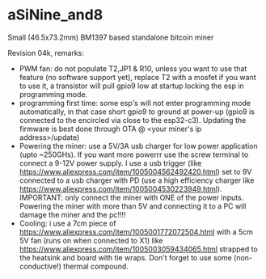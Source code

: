 # aSiNine_and8
Small (46.5x73.2mm) BM1397 based standalone bitcoin miner

Revision 04k, remarks:
- PWM fan: do not populate T2,JP1 & R10, unless you want to use that feature (no software support yet), replace T2 with a mosfet if you want to use it, a transistor will pull gpio9 low at startup locking the esp in programming mode.
- programming first time: some esp's will not enter programming mode automatically, in that case short gpio9 to ground at power-up (gpio9 is connected to the encircled via close to the esp32-c3). Updating the firmware is best done through OTA @ <your miner's ip address>/update)
- Powering the miner: use a 5V/3A usb charger for low power application (upto ~250GHs). If you want more powerrr use the screw terminal to connect a 9-12V power supply. I use a usb trigger (like https://www.aliexpress.com/item/1005004562492420.html) set to 9V connected to a usb charger with PD (use a high efficiency charger like https://www.aliexpress.com/item/1005004530223949.html). IMPORTANT: only connect the miner with ONE of the power inputs. Powering the miner with more than 5V and connecting it to a PC will damage the miner and the pc!!!!
- Cooling: i use a 7cm piece of https://www.aliexpress.com/item/1005001772072504.html with a 5cm 5V fan (runs on when connected to X1) like https://www.aliexpress.com/item/1005003059434065.html strapped to the heatsink and board with tie wraps. Don't forget to use some (non-conductive!) thermal compound.
